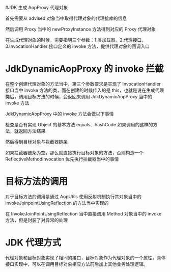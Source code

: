 #JDK 生成 AopProxy 代理对象

首先需要从 advised 对象当中取得代理对象的代理接库的信息

然后调用 Proxy 当中的 newProxyInstance 方法得到对应的 Proxy 代理对象

在生成代理对象的时候，需要指明三个参数：1.类加载器。2.代理接口。3.InvocationHandler 接口定义的 invoke 方法，提供代理对象的回调入口

# JdkDynamicAopProxy 的 invoke 拦截

在整个创建代理对象的方法当中，第三个参数要求是实现了 InvocationHandler 接口当中 invoke 方法的类，而在创建的时候传入的是 this，也就是说在生成代理类后，调用目标方法的时候，会返回来调用 JdkDynamicAopProxy 当中的 invoke 方法

JdkDynamicAopProxy 中的 invoke 方法会做以下事情

检查是否有实现 Object 的基本方法 equals、hashCode 如果调用的这样的方法，就返回方法结果

然后得到目标对象与拦截器链条

如果拦截器链条为空，那么就直接执行目标对象的方法，否则构造一个 ReflectiveMethodInvocation 优先执行拦截器当中的事情

# 目标方法的调用

对于目标方法的调用是通过 AopUtils 使用反射机制执行其对象当中的 invokeJoinpointUsingReflection 的方法当中实现的

在 InvokeJoinPointUsingReflection 当中直接调用 Method 对象当中的 invoke 方法，但是封装了对异常的处理

# JDK 代理方式

代理对象和目标对象实现了相同的接口，目标对象作为代理对象的一个属性，具体接口实现中，可以在调用目标对象相应方法前后加上其他业务处理逻辑。
